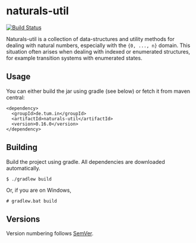 # naturals-util

[![Build Status](https://travis-ci.org/incaseoftrouble/naturals-util.svg?branch=master)](https://travis-ci.org/incaseoftrouble/naturals-util)

Naturals-util is a collection of data-structures and utility methods for dealing with natural numbers, especially with the `{0, ..., n}` domain.
This situation often arises when dealing with indexed or enumerated structures, for example transition systems with enumerated states.

## Usage

You can either build the jar using gradle (see below) or fetch it from maven central:

    <dependency>
      <groupId>de.tum.in</groupId>
      <artifactId>naturals-util</artifactId>
      <version>0.16.0</version>
    </dependency>

## Building

Build the project using gradle.
All dependencies are downloaded automatically.

    $ ./gradlew build

Or, if you are on Windows,

    # gradlew.bat build

## Versions

Version numbering follows [SemVer](http://semver.org/).